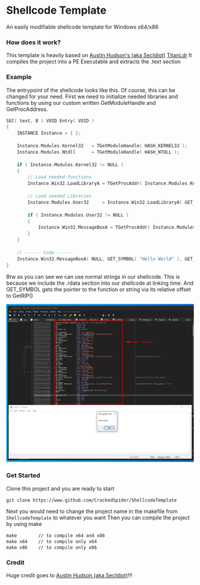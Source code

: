 # Shellcode Template

An easily modifiable shellcode template for Windows x64/x86

### How does it work? 
This template is heavily based on [Austin Hudson's (aka SecIdiot)](https://twitter.com/ilove2pwn_) [TitanLdr](https://github.com/SecIdiot/TitanLdr)
It compiles the project into a PE Executable and extracts the .text section

### Example
The entrypoint of the shellcode looks like this. Of course, this can be changed for your need. 
First we need to initialize needed libraries and functions by using our custom written GetModuleHandle and GetProcAddress.
```c
SEC( text, B ) VOID Entry( VOID ) 
{
    INSTANCE Instance = { };

    Instance.Modules.Kernel32   = TGetModuleHandle( HASH_KERNEL32 ); 
    Instance.Modules.Ntdll      = TGetModuleHandle( HASH_NTDLL ); 

    if ( Instance.Modules.Kernel32 != NULL )
    {
        // Load needed functions
        Instance.Win32.LoadLibraryA = TGetProcAddr( Instance.Modules.Kernel32, 0xb7072fdb );

        // Load needed Libraries
        Instance.Modules.User32     = Instance.Win32.LoadLibraryA( GET_SYMBOL( "User32" ) );

        if ( Instance.Modules.User32 != NULL ) 
        {
            Instance.Win32.MessageBoxA = TGetProcAddr( Instance.Modules.User32, 0xb303ebb4 );
        } 
    }
    
    // ------ Code ------
    Instance.Win32.MessageBoxA( NULL, GET_SYMBOL( "Hello World" ), GET_SYMBOL( "MessageBox Title" ), MB_OK );
}
```
Btw as you can see we can use normal strings in our shellcode. This is because we include the .rdata section into our shellcode at linking time.
And GET_SYMBOL gets the pointer to the function or string via its relative offset to GetRIP()

![Preview](https://github.com/Cracked5pider/ShellcodeTemplate/blob/main/img/debugger.png)

### Get Started
Clone this project and you are ready to start
```
git clone https://www.github.com/Cracked5pider/ShellcodeTemplate
```
Next you would need to change the project name in the makefile from `ShellcodeTemplate` to whatever you want
Then you can compile the project by using make
```
make        // to compile x64 and x86
make x64    // to compile only x64
make x86    // to compile only x86
```

### Credit 
Huge credit goes to [Austin Hudson (aka SecIdiot)](https://twitter.com/ilove2pwn_)!!!
